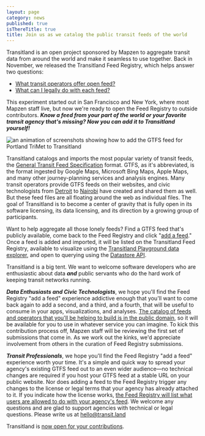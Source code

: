 ```yaml
---
layout: page
category: news
published: true
isThereTitle: true
title: Join us as we catalog the public transit feeds of the world
---
```


Transitland is an open project sponsored by Mapzen to aggregate transit data from around the world and make it seamless to use together. Back in November, we released the Transitland Feed Registry, which helps answer two questions:

* [What transit operators offer open feed?](/news/2015/11/04/feed-registry.html#what-transit-agencies-offer-open-feeds)
* [What can I legally do with each feed?](/news/2015/11/04/feed-registry.html#what-can-i-legally-do-with-each-feed)

This experiment started out in San Francisco and New York, where most Mapzen staff live, but now we're ready to open the Feed Registry to outside contributors. ***Know a feed from your part of the world or your favorite transit agency that's missing? Now you can add it to Transitland yourself!***

![an animation of screenshots showing how to add the GTFS feed for Portland TriMet to Transitland](/images/help-us-catalog-the-transit-feeds-of-the-world/transitland-add-a-feed-screenshot-animation.gif)

<!-- more -->

Transitland catalogs and imports the most popular variety of transit feeds, the [General Transit Feed Specification](https://transit.land/how-it-works/glossary/#gtfs) format. GTFS, as it's abbreviated, is the format ingested by Google Maps, Microsoft Bing Maps, Apple Maps, and many other journey-planning services and analysis engines. Many transit operators provide GTFS feeds on their websites, and civic technologists from [Detroit](https://www.codeforamerica.org/projects/detroit-text-my-bus/) to [Nairobi](http://www.wired.com/2015/08/nairobi-got-ad-hoc-bus-system-google-maps/) have created and shared them as well. But these feed files are all floating around the web as individual files. The goal of Transitland is to become a center of gravity that is fully open in its software licensing, its data licensing, and its direction by a growing group of participants.

Want to help aggregate all those lonely feeds? Find a GTFS feed that's publicly available, come back to the Feed Registry and click "[add a feed](/feed-registry/feeds/new)." Once a feed is added and imported, it will be listed on the Transitland Feed Registry, available to visualize using the [Transitland Playground data explorer](/news/2015/06/05/welcome-to-the-transitland-playground.html), and open to querying using the [Datastore API](https://transit.land/how-it-works/#slide-3).

Transitland is a big tent. We want to welcome software developers who are enthusiastic about data ***and*** public servants who do the hard work of keeping transit networks running.

***Data Enthusiasts and Civic Technologists***, we hope you'll find the Feed Registry "add a feed" experience addictive enough that you'll want to come back again to add a second, and a third, and a fourth, that will be useful to consume in your apps, visualizations, and analyses. [The catalog of feeds and operators that you'll be helping to build is in the public domain](/an-open-project/#original-data), so it will be available for you to use in whatever service you can imagine. To kick this contribution process off, Mapzen staff will be reviewing the first set of submissions that come in. As we work out the kinks, we'd appreciate involvement from others in the curation of Feed Registry submissions.

***Transit Professionals***, we hope you'll find the Feed Registry "add a feed" experience worth your time. It's a simple and quick way to spread your agency's existing GTFS feed out to an even wider audience&mdash;no technical changes are required if you host your GTFS feed at a stable URL on your public website. Nor does adding a feed to the Feed Registry trigger any changes to the license or legal terms that your agency has already attached to it. If you indicate how the license works, [the Feed Registry will list what users are allowed to do with your agency's feed](/an-open-project/#aggregated-data). We welcome any questions and are glad to support agencies with technical or legal questions. Please write us at <a href="mailto:hello@transit.land">hello@transit.land</a>

Transitland is [now open for your contributions](/feed-registry/feeds/new).
